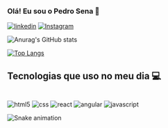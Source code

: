 ### Olá! Eu sou o Pedro Sena 👋

[![linkedin](https://img.shields.io/badge/LinkedIn-0077B5?style=for-the-badge&logo=linkedin&logoColor=white)](https://www.linkedin.com/in/pedro-sena-211b95205/)
[![Instagram](https://img.shields.io/badge/Instagram-E4405F?style=for-the-badge&logo=instagram&logoColor=white)](https://www.instagram.com/phsenapereira)


![Anurag's GitHub stats](https://github-readme-stats.vercel.app/api?username=senapedro&show_icons=true&bg_color=000000&title_color=ff0000&icon_color=ff0000&text_color=ffffff&border_radius=30&border_color=ff0000)

[![Top Langs](https://github-readme-stats.vercel.app/api/top-langs/?username=senapedro&layout=compact&bg_color=000000&title_color=ff0000&border_radius=30&border_color=ff0000&card_width=448px)](https://github.com/senapedro/github-readme-stats)

## Tecnologias que uso no meu dia 💻

<div style="display: inline_block"><br/>
    <img align="center" alt="html5" src="https://img.shields.io/badge/HTML5-E34F26?style=for-the-badge&logo=html5&logoColor=white"/>
     <img align="center" alt="css" src="https://img.shields.io/badge/CSS-239120?&style=for-the-badge&logo=css3&logoColor=white"/>
    <img align="center" alt="react" src="https://img.shields.io/badge/React-20232A?style=for-the-badge&logo=react&logoColor=61DAFB"/>
    <img align="center" alt="angular" src="https://img.shields.io/badge/Angular-DD0031?style=for-the-badge&logo=angular&logoColor=white"/>
    <img align="center" alt="javascript" src="https://img.shields.io/badge/JavaScript-F7DF1E?style=for-the-badge&logo=javascript&logoColor=black"/>
</div>

![Snake animation](https://github.com/senapedro/senapedro/blob/output/github-contribution-grid-snake.svg)

